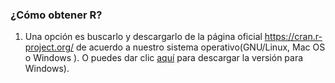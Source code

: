 



### ¿Cómo obtener R? 

1. Una opción es buscarlo y descargarlo de la página oficial https://cran.r-project.org/ de acuerdo a nuestro sistema operativo(GNU/Linux, Mac OS o Windows ).  O puedes dar clic [aquí](https://cran.r-project.org/bin/windows/base/R-3.2.2-win.exe) para descargar la versión para Windows).



